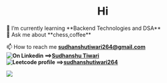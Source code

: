 <!---
![Header](https://github.com/sudhanshutiwari264/sudhanshutiwari264/blob/main/header.png)

<h1 align="center">Hi 👋, I'm Sudhanshu Tiwari</h1>
<h3 align="center">--------------------</h3>

<!---
![Name gif](https://github.com/sudhanshutiwari264/sudhanshutiwari264/blob/main/ezgif.com-gif-maker.gif)
<p align="left"> <img src="https://komarev.com/ghpvc/?username=sudhanshutiwari264" alt="sudhanshutiwari264"  /> </p>
--->
 <h1 align="center">Hi</h1>
 <!-- ![Leetcode Stats](https://leetcard.jacoblin.cool/sudhanshutiwari264) --->
 🌱 I’m currently learning **Backend Technologies and DSA**<br>
 💬 Ask me about **chess,coffee**

 📫 How to reach me **sudhanshutiwari264@gmail.com**<br>
 **![On Linkedin](https://img.shields.io/badge/LinkedIn-0077B5?style=for-the-badge&logo=linkedin&logoColor=white) ==>[Sudhanshu Tiwari](https://www.linkedin.com/in/tiwari-sudhanshu/)**<br>
 **![Leetcode profile](https://img.shields.io/badge/-LeetCode-FFA116?style=for-the-badge&logo=LeetCode&logoColor=black) ==>[sudhanshutiwari264](https://leetcode.com/sudhanshutiwari264/)**
 
 ![](https://leetcard.jacoblin.cool/sudhanshutiwari264?ext=activity)
<!-- 
###### print("ReadMe.md is loading ......")
-->

